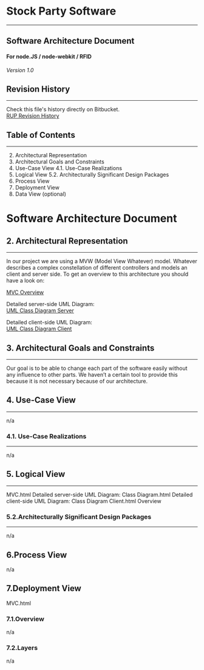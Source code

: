 # Stock Party Software #
---
## Software Architecture Document ##
#### For node.JS / node-webkit / RFID ####
 
*Version 1.0*   
    
 

## Revision History ##
----
Check this file's history directly on Bitbucket.     
[RUP Revision History](https://bitbucket.org/stockings/projectmanagement/history-node/master/rup.md)



## Table of Contents ##
---
2. Architectural Representation
3. Architectural Goals and Constraints
4. Use-Case View
4.1. Use-Case Realizations
5. Logical View
5.2. Architecturally Significant Design Packages
6. Process View
7. Deployment View
9. Data View (optional)   


# Software Architecture Document #

## 2. Architectural Representation ##    
---
In our project we are using a MVW (Model View Whatever) model. Whatever describes a complex constellation of different controllers and models an client and server side. To get an overview to this architecture you should have a look on:

[MVC Overview](http://unverschaemt.net/stockparty/MVC.html)   

Detailed server-side UML Diagram:     
[UML Class Diagram Server](http://unverschaemt.net/stockparty/Class%20Diagram.html)    

Detailed client-side UML Diagram:    
[UML Class Diagram Client](http://unverschaemt.net/stockparty/Class%20Diagram%20Client.html)     


## 3. Architectural Goals and Constraints ## 
---
Our goal is to be able to change each part of the software easily without any influence to other parts. We haven’t a certain tool to provide this because it is not necessary because of our architecture.


## 4. Use-Case View ##    
---
n/a


### 4.1. Use-Case Realizations ###    
---
n/a


## 5. Logical View ##    
---
MVC.html
Detailed server-side UML Diagram: Class Diagram.html
Detailed client-side UML Diagram: Class Diagram Client.html Overview


### 5.2.Architecturally Significant Design Packages ###    
---
n/a


## 6.Process View ##    
n/a


## 7.Deployment View ##    
MVC.html


### 7.1.Overview ###    
n/a


### 7.2.Layers ###   
n/a

